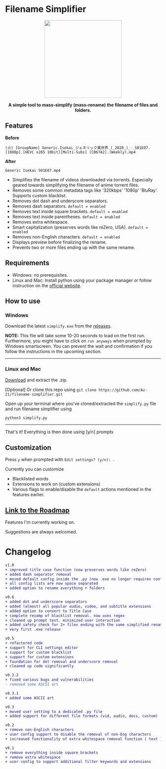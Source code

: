 # Filename Simplifier

<p align="center">
  <img width="250" height="250" src="https://raw.githubusercontent.com/Az-21/artwork/master/simplify/simplify.png">
</p>
<b>
<p align="center" style = "emphasis">
  A simple tool to mass-simplify (mass-rename) the filename of files and folders.
</p>
</b>


## Features

**Before**
```
(火) [GroupName] Generic.Isekai_ジェネリック異世界_(_2020_)_-_S01E07.[1080p].[HEVC x265 10bit][Multi-Subs] [CB67A2].(Weekly).mp4
```
**After**
```
Generic Isekai S01E07.mp4
```
* Simplifies the filename of videos downloaded via torrents. Especially geared towards simplifying the filename of anime torrent files.
* Removes some common metadata tags like '320kbps' '1080p' 'BluRay'. Supports custom blacklist.
* Removes dot dash and underscore separators. 
* Removes dash separators. `default = enabled`
* Removes text inside square brackets. `default = enabled`
* Removes text inside parentheses. `default = enabled`
* Removes extra whitespace.
* Smart capitalization (preserves words like reZero, USA). `default = enabled`
* Removes non-English characters. `default = enabled`
* Displays preview before finalizing the rename.
* Prevents two or more files ending up with the same rename.


## Requirements

* Windows: no prerequisites.
* Linux and Mac: Install python using your package manager or follow instruction on the [official website](https://www.python.org/).


## How to use


### Windows

Download the latest `simplify.exe` from the [releases](https://github.com/Az-21/filename-simplifier/releases).

**NOTE:** This file will take some 10-20 seconds to load on the first run. Furthermore, you might have to click on `run anyways` when prompted by Windows smartscreen. You can prevent the wait and confirmation if you follow the instructions in the upcoming section.


---


### Linux and Mac


[Download](https://github.com/Az-21/filename-simplifier/archive/master.zip) and extract the .zip.

\[Optional\] Or clone this repo using `git clone https://github.com/Az-21/filename-simplifier.git`

Open up your terminal where you've cloned/extracted the `simplify.py` file and run filename simplifier using

```bash
python3 simplify.py
```

---

That's it! Everything is then done using [y/n] prompts

## Customization

Press `y` when prompted with `Edit settings? (y/n): `.

Currently you can customize

* Blacklisted words
* Extensions to work on (custom extensions)
* Various flags to enable/disable the `default` actions mentioned in the features earlier.

## [Link to the Roadmap](https://github.com/Az-21/filename-simplifier/projects/1)

Features I'm currently working on. 

Suggestions are always welcomed.


# Changelog

```diff
v1.0
+ improved title case function (now preserves words like reZero)
+ added dash separator removal
+ moved default config inside the .py (now .exe no longer requires config.json to work)
+ all config lists are now space separated
+ added option to rename everything + folders

v0.6
+ added dot and underscore separators
+ added (almost) all popular audio, video, and subtitle extensions
+ added option to convert to Title Case
+ complete revamp of blacklist removal. now uses regex
+ cleaned up prompt text. minimized user interaction
+ added safety check for 2+ files ending with the same simplified rename
+ very first .exe release

v0.5
+ refactored code
+ support for CLI settings editor
+ support for custom blacklist
+ support for custom extensions
+ foundation for dot removal and underscore removal
+ cleaned up code significantly

v0.3.2
+ fixed various bugs and vulnerabilities
- removed some ASCII art

v0.3.1
+ added some ASCII art

v0.3
+ moved user setting to a dedicated .py file
+ added support for different file formats (vid, audio, docs, custom)

v0.2
+ remove non-English characters
+ user config support to disable the removal of non-Eng characters
+ increased functionality of extra whitespace removal function ( text ) -> (text)

v0.1
+ remove everything inside square brackets
+ remove extra whitespace
+ user config to support additional filter keywords and extensions
```
